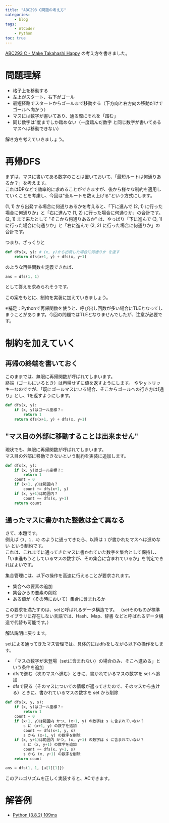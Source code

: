 ```yaml
---
title: "ABC293 C問題の考え方"
categories:
    - blog
tags:
    - AtCoder
    - Python
toc: true
---
```


[ABC293 C - Make Takahashi Happy](https://atcoder.jp/contests/abc293/tasks/abc293_c) の考え方を書きました。

# 問題理解

* 格子上を移動する
* 左上がスタート、右下がゴール
* 最短経路でスタートからゴールまで移動する（下方向と右方向の移動だけでゴールへ向かう）
* マスには数字が書いてあり、通る際にそれを「踏む」
* 同じ数字は1度までしか踏めない（一度踏んだ数字 と同じ数字が書いてあるマスへは移動できない）

解き方を考えていきましょう。

# 再帰DFS

まずは、マスに書いてある数字のことは置いておいて、「最短ルートは何通りあるか？」を考えます。  
これはDPなどで効率的に求めることができますが、後から様々な制約を適用していくことを考慮し、今回は"全ルートを数え上げる"という方式にします。

(1, 1) から出発する場合に何通りあるかを考えると、「下に進んで (2, 1) に行った場合に何通りか」と「右に進んで (1, 2) に行った場合に何通りか」の合計です。  
(2, 1) まで来たとして "そこから何通りあるか" は、やっぱり「下に進んで (3, 1) に行った場合に何通りか」と「右に進んで (2, 2) に行った場合に何通りか」の合計です。  

つまり、ざっくりと
```python
def dfs(x, y): # (x, y)から出発した場合に何通りか を返す
    return dfs(x+1, y) + dfs(x, y+1)
```
のような再帰関数を定義できれば、
```python
ans = dfs(1, 1)
```
として答えを求められそうです。

この案をもとに、制約を実装に加えていきましょう。

※補足：Pythonで再帰関数を使うと、呼び出し回数が多い場合にTLEとなってしまうことがあります。今回の問題ではTLEとなりませんでしたが、注意が必要です。

# 制約を加えていく

## 再帰の終端を書いておく

このままでは、無限に再帰関数が呼ばれてしまいます。  
終端（ゴールにいるとき）は再帰せずに値を返すようにします。
ややｙトリッキーなのですが、「既にゴールマスにいる場合、そこからゴールへの行き方は1通り」とし、1を返すようにします。

```python
def dfs(x, y):
    if (x, y)はゴール座標？:
        return 1
    return dfs(x+1, y) + dfs(x, y+1)
```

## "マス目の外部に移動することは出来ません"

現状でも、無限に再帰関数が呼ばれてしまいます。  
マス目の外部に移動できないという制約を実装に追加します。

```python
def dfs(x, y):
    if (x, y)はゴール座標？:
        return 1
    count = 0
    if (x+1, y)は範囲内？
        count += dfs(x+1, y)
    if (x, y+1)は範囲内？
        count += dfs(x, y+1)
    return count
```

## 通ったマスに書かれた整数は全て異なる

さて、本題です。  
例えば `{3, 1, 4}` のように通ってきたら、以降は `1` が書かれたマスへは進めない という制約です。  
これは、これまでに通ってきたマスに書かれていた数字を集合として保持し、「いま進もうとしているマスの数字が、その集合に含まれているか」を判定できればよいです。

集合管理には、以下の操作を高速に行えることが要求されます。

* 集合への要素の追加
* 集合からの要素の削除
* ある値が（その時において）集合に含まれるか

この要求を満たすのは、setと呼ばれるデータ構造です。
（setそのものが標準ライブラリに存在しない言語では、Hash、Map、辞書 などと呼ばれるデータ構造で代替も可能です。）

解法説明に戻ります。

setによる通ってきたマス管理では、具体的にはdfsをしながら以下の操作をします。

* 「マスの数字が未登場（setに含まれない）の場合のみ、そこへ進める」という条件を追加
* dfsで進む（次のマスへ進む）ときに、書かれているマスの数字を set へ追加
* dfsで戻る（そのマスについての情報が返ってきたので、そのマスから抜ける）ときに、書かれているマスの数字を set から削除

```python
def dfs(x, y, s):
    if (x, y)はゴール座標？:
        return 1
    count = 0
    if (x+1, y)は範囲内 かつ, (x+1, y) の数字は s に含まれていない？
        s に (x+1, y) の数字を追加
        count += dfs(x+1, y, s)
        s から (x+1, y) の数字を削除
    if (x, y+1)は範囲内 かつ, (x, y+1) の数字は s に含まれていない？
        s に (x, y+1) の数字を追加
        count += dfs(x, y+1, s)
        s から (x, y+1) の数字を削除
    return count

ans = dfs(1, 1, {a[1][1]})
```

このアルゴリズムを正しく実装すると、ACできます。

# 解答例

* [Python (3.8.2) 109ms](https://atcoder.jp/contests/abc293/submissions/40188501)
